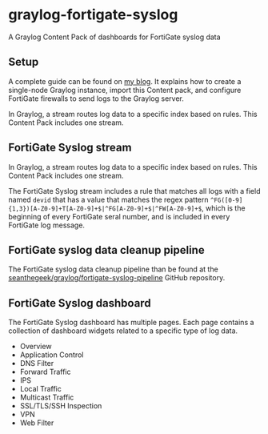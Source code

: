 # graylog-fortigate-syslog

A Graylog Content Pack of dashboards for FortiGate syslog data

## Setup

A complete guide can be found on [my blog][blog]. It explains how to create a single-node Graylog instance, import this Content pack, and configure FortiGate firewalls to send logs to the Graylog server.

In Graylog, a stream routes log data to a specific index based on rules. This Content Pack includes one stream.

## FortiGate Syslog stream

In Graylog, a stream routes log data to a specific index based on rules. This Content Pack includes one stream.

The FortiGate Syslog stream includes a rule that matches all logs with a field named `devid` that has a value that matches the regex pattern `^FG([0-9]{1,3})[A-Z0-9]+T[A-Z0-9]+$|^FG[A-Z0-9]+$|^FW[A-Z0-9]+$`, which is the beginning of every FortiGate seral number, and is included in every FortiGate log message.

## FortiGate syslog data cleanup pipeline

The FortiGate syslog data cleanup pipeline than be found at the [seanthegeek/graylog/fortigate-syslog-pipeline](https://github.com/seanthegeek/graylog-fortigate-syslog-pipeline) GitHub repository.

## FortiGate Syslog dashboard

The FortiGate Syslog dashboard has multiple pages. Each page contains a collection of dashboard widgets related to a specific type of log data.

- Overview
- Application Control
- DNS Filter
- Forward Traffic
- IPS
- Local Traffic
- Multicast Traffic
- SSL/TLS/SSH Inspection
- VPN
- Web Filter

[blog]: https://seanthegeek.net/1270/how-to-create-a-single-node-graylog-instance-and-analyze-fortigate-logs/
